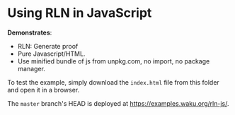 # Using RLN in JavaScript

**Demonstrates**:

- RLN: Generate proof
- Pure Javascript/HTML.
- Use minified bundle of js from unpkg.com, no import, no package manager.

To test the example, simply download the `index.html` file from this folder and open it in a browser.

The `master` branch's HEAD is deployed at https://examples.waku.org/rln-js/.
